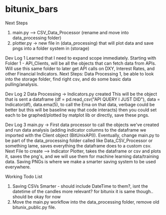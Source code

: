 # bitunix_bars

Next Steps
1. main.py --> CSV_Data_Processor (rename and move into data_processing folder)
2. plotter.py -> new file in (data_processing) that will plot data and save pngs into a folder system in (storage)


Dev Log 1
Learned that I need to expand scope immediately. Starting with Folder 1 - API_Clients, will be all the objects that can fetch data from APIs. Will use this same folder to later get API calls on DXY, Interest Rates, and other Financial Indicators.
Next Steps:
Data Processing 1, be able to look into the storage folder, find right csv, and do some basic data pulling/analysis. 

Dev Log 2
Data Processing -> Indicators.py created
This will be the object that is sent a dataframe (df = pd.read_csv("API QUERY I JUST DID"), data = Indicator(df), data.ema(5), to call the Ema on that data, verbage could be better but this will be baseline way that code interacts) then you could set each to be graphed/plotted by matplot lib or directly, save these pngs. 

Dev Log 3
main.py -> First data processor to call the objects we've created and run data analysis (adding indicator columns to the dataframe we imported with the Client object (BitUnixAPI)). Eventually, change main.py to be part of the data_processing folder called like Data_CSV_Processor or something lame, saves everything the dataframe does to a custom csv. Next File to create --> Indicator Plotter, takes the dataframe or csv and plots it, saves the png's, and we will use them for machine learning data/training data. Saving PNGs is where we make a smarter saving system to be used everywhere. 

Working Todo List
 1. Saving CSVs Smarter - should include DateTime to them?, isnt the datetime of the candles more relevant? for bitunix it is same though.. should be okay for now
 2. Move the main.py workflow into the data_processing folder, remove old bitunix_public.py file. 

